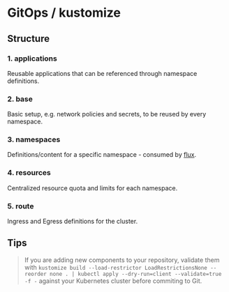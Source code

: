 # GitOps / kustomize

## Structure

### 1. applications
Reusable applications that can be referenced through namespace definitions.
### 2. base
Basic setup, e.g. network policies and secrets, to be reused by every namespace.
### 3. namespaces
Definitions/content for a specific namespace - consumed by [flux](namespaces/.flux.yaml "consumed through flux manifest factorization").
### 4. resources
Centralized resource quota and limits for each namespace.
### 5. route
Ingress and Egress definitions for the cluster.


## Tips

> If you are adding new components to your repository, validate them with `kustomize build --load-restrictor LoadRestrictionsNone --reorder none . | kubectl apply --dry-run=client --validate=true -f -` against your Kubernetes cluster before commiting to Git.
